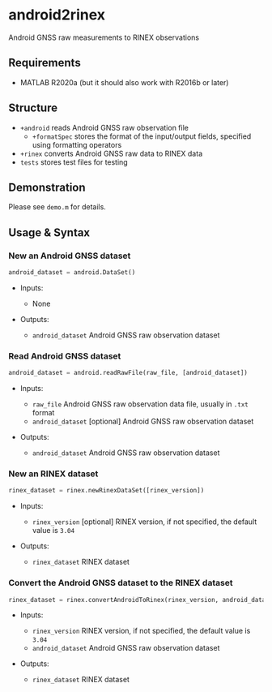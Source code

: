 # android2rinex
Android GNSS raw measurements to RINEX observations

## Requirements
- MATLAB R2020a (but it should also work with R2016b or later)

## Structure
- `+android` reads Android GNSS raw observation file
    - `+formatSpec` stores the format of the input/output fields, specified using formatting operators
- `+rinex` converts Android GNSS raw data to RINEX data
- `tests` stores test files for testing

## Demonstration
Please see `demo.m` for details.  

## Usage & Syntax
### New an Android GNSS dataset
```python
android_dataset = android.DataSet()
```
- Inputs:
    - None

- Outputs:
    - `android_dataset` Android GNSS raw observation dataset

### Read Android GNSS dataset
```python
android_dataset = android.readRawFile(raw_file, [android_dataset])
```
- Inputs:
    - `raw_file` Android GNSS raw observation data file, usually in `.txt` format
    - `android_dataset` [optional] Android GNSS raw observation dataset

- Outputs:
    - `android_dataset` Android GNSS raw observation dataset

### New an RINEX dataset
```python
rinex_dataset = rinex.newRinexDataSet([rinex_version])
```
- Inputs:
    - `rinex_version` [optional] RINEX version, if not specified, the default value is `3.04`

- Outputs:
    - `rinex_dataset` RINEX dataset

### Convert the Android GNSS dataset to the RINEX dataset
```python
rinex_dataset = rinex.convertAndroidToRinex(rinex_version, android_dataset)
```
- Inputs:
    - `rinex_version` RINEX version, if not specified, the default value is `3.04`
    - `android_dataset` Android GNSS raw observation dataset

- Outputs:
    - `rinex_dataset` RINEX dataset

